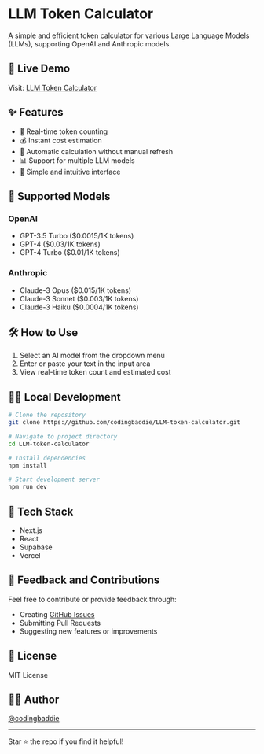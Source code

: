 # LLM Token Calculator

A simple and efficient token calculator for various Large Language Models (LLMs), supporting OpenAI and Anthropic models.

## 🚀 Live Demo

Visit: [LLM Token Calculator](https://llm-token-calculator.vercel.app)

## ✨ Features

- 💬 Real-time token counting
- 💰 Instant cost estimation
- 🔄 Automatic calculation without manual refresh
- 📊 Support for multiple LLM models
- 🎯 Simple and intuitive interface

## 🤖 Supported Models

### OpenAI
- GPT-3.5 Turbo ($0.0015/1K tokens)
- GPT-4 ($0.03/1K tokens)
- GPT-4 Turbo ($0.01/1K tokens)

### Anthropic
- Claude-3 Opus ($0.015/1K tokens)
- Claude-3 Sonnet ($0.003/1K tokens)
- Claude-3 Haiku ($0.0004/1K tokens)

## 🛠 How to Use

1. Select an AI model from the dropdown menu
2. Enter or paste your text in the input area
3. View real-time token count and estimated cost

## 🧑‍💻 Local Development

```bash
# Clone the repository
git clone https://github.com/codingbaddie/LLM-token-calculator.git

# Navigate to project directory
cd LLM-token-calculator

# Install dependencies
npm install

# Start development server
npm run dev
```

## 🔧 Tech Stack

- Next.js
- React
- Supabase
- Vercel

## 📝 Feedback and Contributions

Feel free to contribute or provide feedback through:
- Creating [GitHub Issues](https://github.com/codingbaddie/LLM-token-calculator/issues)
- Submitting Pull Requests
- Suggesting new features or improvements

## 📃 License

MIT License

## 👩‍💻 Author

[@codingbaddie](https://github.com/codingbaddie)

---

Star ⭐ the repo if you find it helpful!